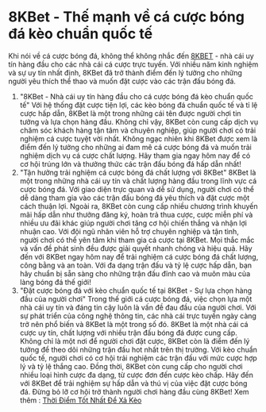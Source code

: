 
# 8KBet - Thế mạnh về cá cược bóng đá kèo chuẩn quốc tế
Khi nói về cá cược bóng đá, không thể không nhắc đến <a href=" https://8kbet.engineer/"> 8KBET</a> - nhà cái uy tín hàng đầu cho các nhà cái cá cược trực tuyến. Với nhiều năm kinh nghiệm và sự uy tín nhất định, 8KBet đã trở thành điểm đến lý tưởng cho những người yêu thích thể thao và muốn đặt cược vào các trận đấu bóng đá.
1. "8KBet - Nhà cái uy tín hàng đầu cho cá cược bóng đá kèo chuẩn quốc tế"
Với hệ thống đặt cược tiện lợi, các kèo bóng đá chuẩn quốc tế và tỉ lệ cược hấp dẫn, 8KBet là một trong những cái tên được người chơi tin tưởng và lựa chọn hàng đầu. Không chỉ vậy, 8KBet còn cung cấp dịch vụ chăm sóc khách hàng tận tâm và chuyên nghiệp, giúp người chơi có trải nghiệm cá cược tuyệt vời nhất.
Không ngạc nhiên khi 8KBet được xem là điểm đến lý tưởng cho những ai đam mê cá cược bóng đá và muốn trải nghiệm dịch vụ cá cược chất lượng. Hãy tham gia ngay hôm nay để có cơ hội trúng lớn và thưởng thức các trận đấu bóng đá hấp dẫn nhất!
2. "Tận hưởng trải nghiệm cá cược bóng đá chất lượng với 8KBet"
8KBet là một trong những nhà cái uy tín và chất lượng hàng đầu trong lĩnh vực cá cược bóng đá. Với giao diện trực quan và dễ sử dụng, người chơi có thể dễ dàng tham gia vào các trận đấu bóng đá yêu thích và đặt cược một cách thuận lợi.
Ngoài ra, 8KBet còn cung cấp nhiều chương trình khuyến mãi hấp dẫn như thưởng đăng ký, hoàn trả thua cược, cược miễn phí và nhiều ưu đãi khác giúp người chơi tăng cơ hội chiến thắng và nhận lợi nhuận cao.
Với đội ngũ nhân viên hỗ trợ chuyên nghiệp và tận tình, người chơi có thể yên tâm khi tham gia cá cược tại 8KBet. Mọi thắc mắc và vấn đề phát sinh đều được giải quyết nhanh chóng và hiệu quả.
Hãy đến với 8KBet ngay hôm nay để trải nghiệm cá cược bóng đá chất lượng, công bằng và an toàn. Với đa dạng trận đấu và tỷ lệ cược hấp dẫn, bạn hãy chuẩn bị sẵn sàng cho những trận đấu đỉnh cao và muôn màu của làng bóng đá thế giới!
3. "Đặt cược bóng đá với kèo chuẩn quốc tế tại 8KBet - Sự lựa chọn hàng đầu của người chơi"
Trong thế giới cá cược bóng đá, việc chọn lựa một nhà cái uy tín và đáng tin cậy luôn là vấn đề đau đầu của người chơi. Với sự phát triển của công nghệ thông tin, các nhà cái trực tuyến ngày càng trở nên phổ biến và 8KBet là một trong số đó.
8KBet là một nhà cái cá cược uy tín, chất lượng với nhiều trận đấu bóng đá được cung cấp. Không chỉ là một nơi để người chơi đặt cược, 8KBet còn là điểm đến lý tưởng để theo dõi những trận đấu hot nhất trên thị trường.
Với kèo chuẩn quốc tế, người chơi có cơ hội trải nghiệm các trận đấu với mức cược hợp lý và tỷ lệ thắng cao. Đồng thời, 8KBet còn cung cấp cho người chơi nhiều loại hình cược đa dạng, từ cược đơn đến cược kèo chấp.
Hãy đến với 8KBet để trải nghiệm sự hấp dẫn và thú vị của việc đặt cược bóng đá. Đừng bỏ lỡ cơ hội trở thành người chơi hàng đầu cùng 8KBet!
Xem thêm : <a href=" https://8kbet.engineer/thoi-diem-tot-nhat-de-xa-keo-la-gi/"> Thời Điểm Tốt Nhất Để Xả Kèo</a>

